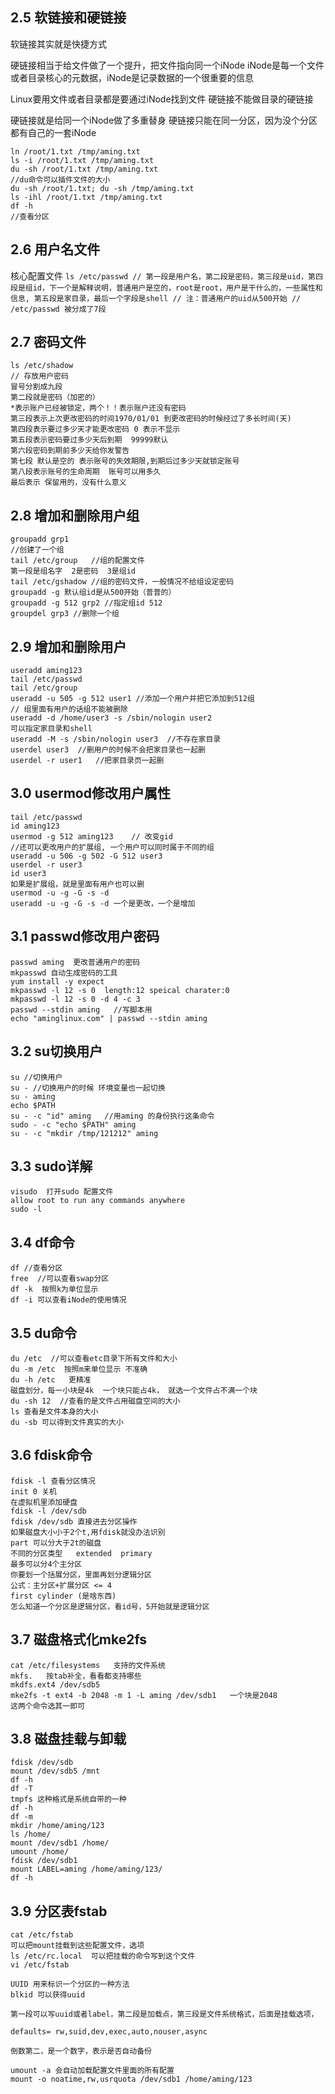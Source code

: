## 2.5 软链接和硬链接
软链接其实就是快捷方式

硬链接相当于给文件做了一个提升，把文件指向同一个iNode
iNode是每一个文件或者目录核心的元数据，iNode是记录数据的一个很重要的信息

Linux要用文件或者目录都是要通过iNode找到文件
硬链接不能做目录的硬链接

硬链接就是给同一个iNode做了多重替身
硬链接只能在同一分区，因为没个分区都有自己的一套iNode

```
ln /root/1.txt /tmp/aming.txt
ls -i /root/1.txt /tmp/aming.txt
du -sh /root/1.txt /tmp/aming.txt
//du命令可以插件文件的大小
du -sh /root/1.txt; du -sh /tmp/aming.txt
ls -ihl /root/1.txt /tmp/aming.txt
​df -h
//查看分区
```

## 2.6 用户名文件
核心配置文件
``
ls /etc/passwd
// 第一段是用户名，第二段是密码，第三段是uid，第四段是组id，下一个是解释说明，普通用户是空的，root是root，用户是干什么的，一些属性和信息, 第五段是家目录，最后一个字段是shell
// 注：普通用户的uid从500开始
// /etc/passwd 被分成了7段
``

## 2.7 密码文件
```
ls /etc/shadow
// 存放用户密码
冒号分割成九段
第二段就是密码（加密的）
*表示账户已经被锁定，两个！！表示账户还没有密码
第三段表示上次更改密码的时间1970/01/01 到更改密码的时候经过了多长时间(天)
第四段表示要过多少天才能更改密码 0 表示不显示
第五段表示密码要过多少天后到期  99999默认
第六段密码到期前多少天给你发警告
第七段 默认是空的 表示账号的失效期限,到期后过多少天就锁定账号
第八段表示账号的生命周期  账号可以用多久
最后表示 保留用的，没有什么意义
```

## 2.8 增加和删除用户组
```
groupadd grp1
//创建了一个组
tail /etc/group   //组的配置文件
第一段是组名字  2是密码  3是组id
tail /etc/gshadow //组的密码文件，一般情况不给组设定密码
groupadd -g 默认组id是从500开始（普普的）
groupadd -g 512 grp2 //指定组id 512
groupdel grp3 //删除一个组
```

## 2.9 增加和删除用户
```
useradd aming123
tail /etc/passwd
tail /etc/group
useradd -u 505 -g 512 user1 //添加一个用户并把它添加到512组
// 组里面有用户的话组不能被删除
useradd -d /home/user3 -s /sbin/nologin user2
可以指定家目录和shell
useradd -M -s /sbin/nologin user3  //不存在家目录
userdel user3  //删用户的时候不会把家目录也一起删
userdel -r user1   //把家目录页一起删
```

## 3.0 usermod修改用户属性
```
tail /etc/passwd
id aming123
usermod -g 512 aming123    // 改变gid
//还可以更改用户的扩展组, 一个用户可以同时属于不同的组
useradd -u 506 -g 502 -G 512 user3
userdel -r user3
id user3
如果是扩展组，就是里面有用户也可以删
usermod -u -g -G -s -d
useradd -u -g -G -s -d 一个是更改，一个是增加
```

## 3.1 passwd修改用户密码
```
passwd aming  更改普通用户的密码
mkpasswd 自动生成密码的工具
yum install -y expect
mkpasswd -l 12 -s 0  length:12 speical charater:0
mkpasswd -l 12 -s 0 -d 4 -c 3
passwd --stdin aming   //写脚本用
echo "aminglinux.com" | passwd --stdin aming  
```

## 3.2 su切换用户
```
su //切换用户
su - //切换用户的时候 环境变量也一起切换
su - aming
echo $PATH
su - -c "id" aming   //用aming 的身份执行这条命令
sudo - -c "echo $PATH" aming
su - -c "mkdir /tmp/121212" aming
```

## 3.3 sudo详解
```
visudo  打开sudo 配置文件
allow root to run any commands anywhere
sudo -l
```

## 3.4 df命令
```
df //查看分区
free  //可以查看swap分区
df -k  按照k为单位显示
df -i 可以查看iNode的使用情况
```

## 3.5 du命令
```
du /etc  //可以查看etc目录下所有文件和大小
du -m /etc  按照m来单位显示 不准确
du -h /etc   更精准
磁盘划分，每一小块是4k  一个块只能占4k， 就选一个文件占不满一个块
du -sh 12  //查看的是文件占用磁盘空间的大小
ls 查看是文件本身的大小
du -sb 可以得到文件真实的大小
```

## 3.6 fdisk命令
```
fdisk -l 查看分区情况
init 0 关机
在虚拟机里添加硬盘
fdisk -l /dev/sdb
fdisk /dev/sdb 直接进去分区操作
如果磁盘大小小于2个t,用fdisk就没办法识别
part 可以分大于2t的磁盘
不同的分区类型   extended  primary
最多可以分4个主分区
你要划一个括展分区，里面再划分逻辑分区
公式：主分区+扩展分区 <= 4
first cylinder (是啥东西)
怎么知道一个分区是逻辑分区，看id号，5开始就是逻辑分区
```

## 3.7 磁盘格式化mke2fs
```
cat /etc/filesystems   支持的文件系统
mkfs.   按tab补全，看看都支持哪些
mkdfs.ext4 /dev/sdb5
mke2fs -t ext4 -b 2048 -m 1 -L aming /dev/sdb1   一个块是2048
这两个命令选其一即可
```

## 3.8 磁盘挂载与卸载
```
fdisk /dev/sdb
mount /dev/sdb5 /mnt
df -h
df -T
tmpfs 这种格式是系统自带的一种
df -h
df -m
mkdir /home/aming/123
ls /home/
mount /dev/sdb1 /home/
umount /home/
fdisk /dev/sdb1
mount LABEL=aming /home/aming/123/
df -h
```

## 3.9 分区表fstab
```
cat /etc/fstab
可以把mount挂载到这些配置文件，选项
ls /etc/rc.local  可以把挂载的命令写到这个文件
vi /etc/fstab

UUID 用来标识一个分区的一种方法
blkid 可以获得uuid

第一段可以写uuid或者label，第二段是加载点，第三段是文件系统格式，后面是挂载选项，

defaults= rw,suid,dev,exec,auto,nouser,async

倒数第二，是一个数字，表示是否自动备份

umount -a 会自动加载配置文件里面的所有配置
mount -o noatime,rw,usrquota /dev/sdb1 /home/aming/123

```
